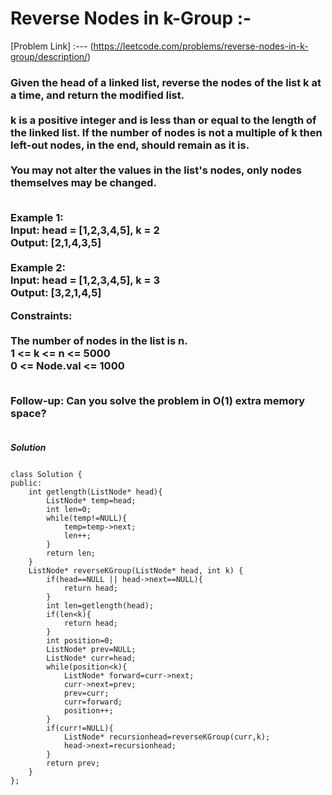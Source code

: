 # Reverse Nodes in k-Group :-

[Problem Link] :--- (https://leetcode.com/problems/reverse-nodes-in-k-group/description/)

<h3>
Given the head of a linked list, reverse the nodes of the list k at a time, and return the modified list.
<br><br>
k is a positive integer and is less than or equal to the length of the linked list. If the number of nodes is not a multiple of k then left-out nodes, in the end, should remain as it is.
<br><br>
You may not alter the values in the list's nodes, only nodes themselves may be changed.<br><br>

Example 1:<br>
Input: head = [1,2,3,4,5], k = 2<br>
Output: [2,1,4,3,5]<br><br>
Example 2:<br>
Input: head = [1,2,3,4,5], k = 3<br>
Output: [3,2,1,4,5]<br>
 
Constraints:<br><br>
The number of nodes in the list is n.<br>
1 <= k <= n <= 5000<br>
0 <= Node.val <= 1000<br><br>
 

Follow-up: Can you solve the problem in O(1) extra memory space?<br><br>
  
</h3>

***Solution***

```

class Solution {
public:
    int getlength(ListNode* head){
        ListNode* temp=head;
        int len=0;
        while(temp!=NULL){
            temp=temp->next;
            len++;
        }
        return len;
    }
    ListNode* reverseKGroup(ListNode* head, int k) {
        if(head==NULL || head->next==NULL){
            return head;
        }
        int len=getlength(head);
        if(len<k){
            return head;
        }
        int position=0;
        ListNode* prev=NULL;
        ListNode* curr=head;
        while(position<k){
            ListNode* forward=curr->next;
            curr->next=prev;
            prev=curr;
            curr=forward;
            position++;
        }
        if(curr!=NULL){
            ListNode* recursionhead=reverseKGroup(curr,k);
            head->next=recursionhead;
        }
        return prev;
    }
};

```

